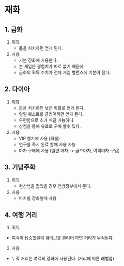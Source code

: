 # 재화
## 1. 금화
1) 획득
    - 몹을 처치하면 얻게 된다.   
2) 사용
    - 기본 강화에 사용한다.
    - 본 게임은 경험치가 따로 없기 때문에 
    - 금화의 획득 수치가 전체 게임 밸런스에 기본이 된다.     

## 2. 다이아
1) 획득
    - 몹을 처치하면 낮은 확률로 얻게 된다.
    - 일일 퀘스트를 클리어하면 얻게 된다. 
    - 우편함으로 추가 배달 가능하다.
    - 상점을 통해 유료로 구매 할수 있다. 
2) 사용  
    - VIP 뽑기에 사용 (화물)
    - 연구를 즉시 완료 할때 사용 가능
    - 마차 구매에 사용 (일반 마차 -> 골드마차, 여객마차 구입) 

## 3. 기념주화
1) 획득 
    - 현상범을 잡았을 경우 연방정부에서 준다.
2) 사용
    - 마차를 강화할때 사용   

## 4. 여행 거리 
1) 획득
  - 여객이 탑승했을때 웨이브를 클리어 하면 거리가 누적된다.  
2) 사용 
  - 누적 거리는 여객의 강화에 사용된다. (거리에 따른 레벨업)

